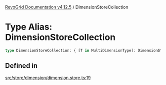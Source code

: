 [RevoGrid Documentation v4.12.5](README.md) / DimensionStoreCollection

# Type Alias: DimensionStoreCollection

```ts
type DimensionStoreCollection: { [T in MultiDimensionType]: DimensionStore };
```

## Defined in

[src/store/dimension/dimension.store.ts:19](https://github.com/revolist/revogrid/blob/c0c7fff7e44e26499aba20df7b49da7b6c71eb68/src/store/dimension/dimension.store.ts#L19)
